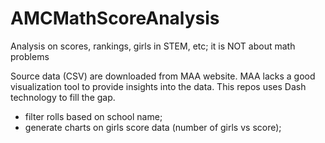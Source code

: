 # AMCMathScoreAnalysis
Analysis on scores, rankings, girls in STEM, etc; it is NOT about math problems

Source data (CSV) are downloaded from MAA website. MAA lacks a good visualization tool to provide insights into the data. This repos uses Dash technology to fill the gap.

- filter rolls based on school name;
- generate charts on girls score data (number of girls vs score);

